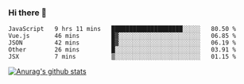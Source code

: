 ### Hi there 👋



<!--
**webB1an/webB1an** is a ✨ _special_ ✨ repository because its `README.md` (this file) appears on your GitHub profile.

Here are some ideas to get you started:

- 🔭 I’m currently working on ...
- 🌱 I’m currently learning ...
- 👯 I’m looking to collaborate on ...
- 🤔 I’m looking for help with ...
- 💬 Ask me about ...
- 📫 How to reach me: ...
- 😄 Pronouns: ...
- ⚡ Fun fact: ...
-->

<!--START_SECTION:waka-->
```text
JavaScript   9 hrs 11 mins   ████████████████████░░░░░   80.50 % 
Vue.js       46 mins         █▓░░░░░░░░░░░░░░░░░░░░░░░   06.85 % 
JSON         42 mins         █▓░░░░░░░░░░░░░░░░░░░░░░░   06.19 % 
Other        26 mins         █░░░░░░░░░░░░░░░░░░░░░░░░   03.91 % 
JSX          7 mins          ▒░░░░░░░░░░░░░░░░░░░░░░░░   01.15 % 
```
<!--END_SECTION:waka-->


[![Anurag's github stats](https://github-readme-stats.vercel.app/api?username=webB1an&show_icons=true&theme=radical)](https://github.com/anuraghazra/github-readme-stats)

